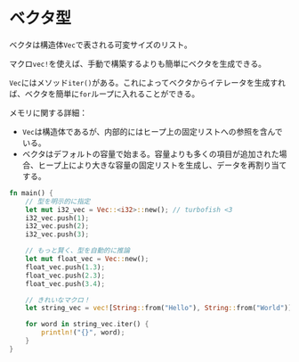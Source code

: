 # ベクタ型

ベクタは構造体`Vec`で表される可変サイズのリスト。

マクロ`vec!`を使えば、手動で構築するよりも簡単にベクタを生成できる。

`Vec`にはメソッド`iter()`がある。これによってベクタからイテレータを生成すれば、ベクタを簡単に`for`ループに入れることができる。

メモリに関する詳細：

- `Vec`は構造体であるが、内部的にはヒープ上の固定リストへの参照を含んでいる。
- ベクタはデフォルトの容量で始まる。容量よりも多くの項目が追加された場合、ヒープ上により大きな容量の固定リストを生成し、データを再割り当てする。

```rust
fn main() {
    // 型を明示的に指定
    let mut i32_vec = Vec::<i32>::new(); // turbofish <3
    i32_vec.push(1);
    i32_vec.push(2);
    i32_vec.push(3);

    // もっと賢く、型を自動的に推論
    let mut float_vec = Vec::new();
    float_vec.push(1.3);
    float_vec.push(2.3);
    float_vec.push(3.4);

    // きれいなマクロ！
    let string_vec = vec![String::from("Hello"), String::from("World")];

    for word in string_vec.iter() {
        println!("{}", word);
    }
}
```
